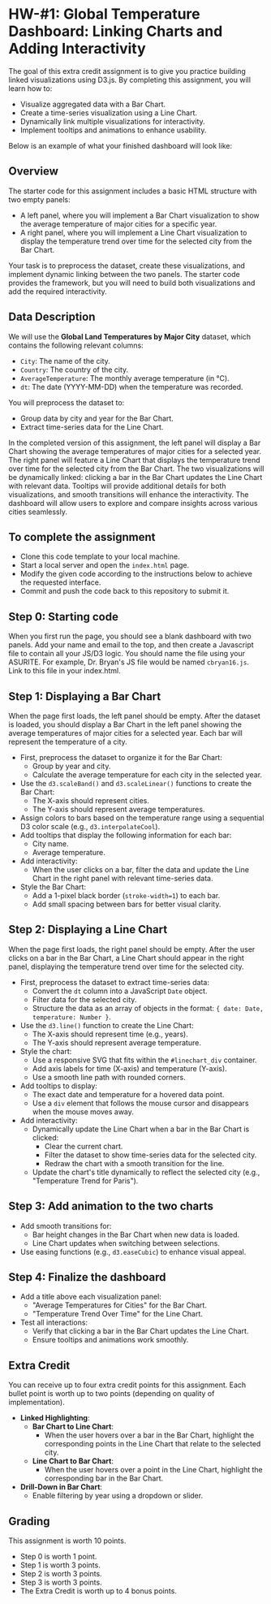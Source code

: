 # HW-#1: Global Temperature Dashboard: Linking Charts and Adding Interactivity

The goal of this extra credit assignment is to give you practice building linked visualizations using D3.js. By completing this assignment, you will learn how to:

- Visualize aggregated data with a Bar Chart.
- Create a time-series visualization using a Line Chart.
- Dynamically link multiple visualizations for interactivity.
- Implement tooltips and animations to enhance usability.

Below is an example of what your finished dashboard will look like:

## Overview
The starter code for this assignment includes a basic HTML structure with two empty panels:

- A left panel, where you will implement a Bar Chart visualization to show the average temperature of major cities for a specific year.
- A right panel, where you will implement a Line Chart visualization to display the temperature trend over time for the selected city from the Bar Chart.

Your task is to preprocess the dataset, create these visualizations, and implement dynamic linking between the two panels. The starter code provides the framework, but you will need to build both visualizations and add the required interactivity.

## Data Description

We will use the **Global Land Temperatures by Major City** dataset, which contains the following relevant columns:

- `City`: The name of the city.
- `Country`: The country of the city.
- `AverageTemperature`: The monthly average temperature (in °C).
- `dt`: The date (YYYY-MM-DD) when the temperature was recorded.

You will preprocess the dataset to:

- Group data by city and year for the Bar Chart.
- Extract time-series data for the Line Chart.

In the completed version of this assignment, the left panel will display a Bar Chart showing the average temperatures of major cities for a selected year. The right panel will feature a Line Chart that displays the temperature trend over time for the selected city from the Bar Chart. The two visualizations will be dynamically linked: clicking a bar in the Bar Chart updates the Line Chart with relevant data. Tooltips will provide additional details for both visualizations, and smooth transitions will enhance the interactivity. The dashboard will allow users to explore and compare insights across various cities seamlessly.

## To complete the assignment

- Clone this code template to your local machine.
- Start a local server and open the `index.html` page.
- Modify the given code according to the instructions below to achieve the requested interface.
- Commit and push the code back to this repository to submit it.

## Step 0: Starting code

When you first run the page, you should see a blank dashboard with two panels. Add your name and email to the top, and then create a Javascript file to contain all your JS/D3 logic. You should name the file using your ASURITE. For example, Dr. Bryan's JS file would be named `cbryan16.js`. Link to this file in your index.html.

## Step 1: Displaying a Bar Chart

When the page first loads, the left panel should be empty. After the dataset is loaded, you should display a Bar Chart in the left panel showing the average temperatures of major cities for a selected year. Each bar will represent the temperature of a city.

- First, preprocess the dataset to organize it for the Bar Chart:
  - Group by year and city.
  - Calculate the average temperature for each city in the selected year.
- Use the `d3.scaleBand()` and `d3.scaleLinear()` functions to create the Bar Chart:
  - The X-axis should represent cities.
  - The Y-axis should represent average temperatures.
- Assign colors to bars based on the temperature range using a sequential D3 color scale (e.g., `d3.interpolateCool`).
- Add tooltips that display the following information for each bar:
  - City name.
  - Average temperature.
- Add interactivity:
  - When the user clicks on a bar, filter the data and update the Line Chart in the right panel with relevant time-series data.
- Style the Bar Chart:
  - Add a 1-pixel black border (`stroke-width=1`) to each bar.
  - Add small spacing between bars for better visual clarity.

## Step 2: Displaying a Line Chart

When the page first loads, the right panel should be empty. After the user clicks on a bar in the Bar Chart, a Line Chart should appear in the right panel, displaying the temperature trend over time for the selected city.

- First, preprocess the dataset to extract time-series data:
  - Convert the `dt` column into a JavaScript `Date` object.
  - Filter data for the selected city.
  - Structure the data as an array of objects in the format: `{ date: Date, temperature: Number }`.
- Use the `d3.line()` function to create the Line Chart:
  - The X-axis should represent time (e.g., years).
  - The Y-axis should represent average temperature.
- Style the chart:
  - Use a responsive SVG that fits within the `#linechart_div` container.
  - Add axis labels for time (X-axis) and temperature (Y-axis).
  - Use a smooth line path with rounded corners.
- Add tooltips to display:
  - The exact date and temperature for a hovered data point.
  - Use a `div` element that follows the mouse cursor and disappears when the mouse moves away.
- Add interactivity:
  - Dynamically update the Line Chart when a bar in the Bar Chart is clicked:
    - Clear the current chart.
    - Filter the dataset to show time-series data for the selected city.
    - Redraw the chart with a smooth transition for the line.
  - Update the chart's title dynamically to reflect the selected city (e.g., "Temperature Trend for Paris").

## Step 3: Add animation to the two charts

- Add smooth transitions for:
  - Bar height changes in the Bar Chart when new data is loaded.
  - Line Chart updates when switching between selections.
- Use easing functions (e.g., `d3.easeCubic`) to enhance visual appeal.

## Step 4: Finalize the dashboard

- Add a title above each visualization panel:
  - "Average Temperatures for Cities" for the Bar Chart.
  - "Temperature Trend Over Time" for the Line Chart.
- Test all interactions:
  - Verify that clicking a bar in the Bar Chart updates the Line Chart.
  - Ensure tooltips and animations work smoothly.

## Extra Credit

You can receive up to four extra credit points for this assignment. Each bullet point is worth up to two points (depending on quality of implementation).

- **Linked Highlighting**:
  - **Bar Chart to Line Chart**:
    - When the user hovers over a bar in the Bar Chart, highlight the corresponding points in the Line Chart that relate to the selected city.
  - **Line Chart to Bar Chart**:
    - When the user hovers over a point in the Line Chart, highlight the corresponding bar in the Bar Chart.
- **Drill-Down in Bar Chart**:
  - Enable filtering by year using a dropdown or slider.

## Grading

This assignment is worth 10 points. 

- Step 0 is worth 1 point.
- Step 1 is worth 3 points.
- Step 2 is worth 3 points.
- Step 3 is worth 3 points.
- The Extra Credit is worth up to 4 bonus points.
